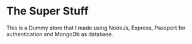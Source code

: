 # The Super Stuff
This is a Dummy store that I made using NodeJs, Express, Passport for authentication and MongoDb as database. 
